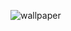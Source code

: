 ![wallpaper](https://github.com/amirdity/amirdity/assets/136432203/4537809d-fd55-4679-aa21-f004dec861ca)
